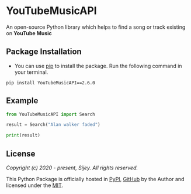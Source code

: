 # YouTubeMusicAPI

An open-source Python library which helps to find a song or track existing on **YouTube Music**

## Package Installation
- You can use [pip](https://pypi.org/project/pip/) to install the package. Run the following command in your terminal.

```
pip install YouTubeMusicAPI==2.6.0
```

## Example

```python
from YouTubeMusicAPI import Search

result = Search("Alan walker faded")

print(result)
```

## License

*Copyright (c) 2020 - present, Sijey. All rights reserved.*

This Python Package is officially hosted in [PyPI](https://pypi.org/project/YouTubeMusicAPI/), [GitHub](https://github.com/sijey-praveen/YouTube-Music-API) by the Author and licensed under the [MIT](https://mit-license.org/).
